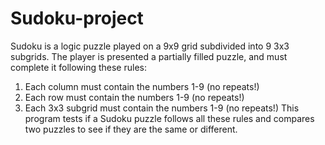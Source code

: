 # Sudoku-project
Sudoku is a logic puzzle played on a 9x9 grid subdivided into 9 3x3 subgrids. The player is presented a partially filled puzzle, and must complete it following these rules:  
1. Each column must contain the numbers 1-9 (no repeats!) 
2. Each row must contain the numbers 1-9 (no repeats!) 
3. Each 3x3 subgrid must contain the numbers 1-9 (no repeats!)
This program tests if a Sudoku puzzle follows all these rules and compares two puzzles to see if they are the same or different.
